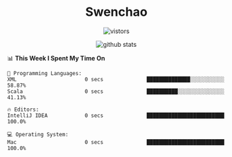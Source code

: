 <h1 align="center">Swenchao</h3>

<p align="center">
  <img src="https://visitor-badge.glitch.me/badge?page_id=Swenchao" alt="vistors" />
</p>

<p align="center">
  <img src="https://github-readme-stats.vercel.app/api?username=Swenchao&count_private=true&show_icons=true&theme=vue-dark&hide_title=true" alt="github stats" />
</p>

<!--START_SECTION:waka-->
📊 **This Week I Spent My Time On** 

```text
💬 Programming Languages: 
XML                      0 secs              ██████████████░░░░░░░░░░░   58.87% 
Scala                    0 secs              ██████████░░░░░░░░░░░░░░░   41.13%

🔥 Editors: 
IntelliJ IDEA            0 secs              █████████████████████████   100.0%

💻 Operating System: 
Mac                      0 secs              █████████████████████████   100.0%

```


<!--END_SECTION:waka-->
